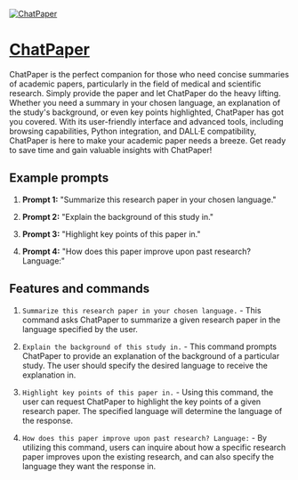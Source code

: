 [![ChatPaper](https://files.oaiusercontent.com/file-3Swq0wogKKZMEMKpndoHHS3Q?se=2123-10-17T06%3A41%3A44Z&sp=r&sv=2021-08-06&sr=b&rscc=max-age%3D31536000%2C%20immutable&rscd=attachment%3B%20filename%3D37d54e27-ff43-4ca0-88a8-0095b75e31d6.png&sig=1plQKS26puCPV2KHxheV/rRZM%2Bw1SmDzPms7JYDjQyw%3D)](https://chat.openai.com/g/g-sD6wtjB8a-chatpaper)

# [ChatPaper](https://chat.openai.com/g/g-sD6wtjB8a-chatpaper)

ChatPaper is the perfect companion for those who need concise summaries of academic papers, particularly in the field of medical and scientific research. Simply provide the paper and let ChatPaper do the heavy lifting. Whether you need a summary in your chosen language, an explanation of the study's background, or even key points highlighted, ChatPaper has got you covered. With its user-friendly interface and advanced tools, including browsing capabilities, Python integration, and DALL·E compatibility, ChatPaper is here to make your academic paper needs a breeze. Get ready to save time and gain valuable insights with ChatPaper!

## Example prompts

1. **Prompt 1:** "Summarize this research paper in your chosen language."

2. **Prompt 2:** "Explain the background of this study in."

3. **Prompt 3:** "Highlight key points of this paper in."

4. **Prompt 4:** "How does this paper improve upon past research? Language:"

## Features and commands

1. `Summarize this research paper in your chosen language.` - This command asks ChatPaper to summarize a given research paper in the language specified by the user.

2. `Explain the background of this study in.` - This command prompts ChatPaper to provide an explanation of the background of a particular study. The user should specify the desired language to receive the explanation in.

3. `Highlight key points of this paper in.` - Using this command, the user can request ChatPaper to highlight the key points of a given research paper. The specified language will determine the language of the response.

4. `How does this paper improve upon past research? Language:` - By utilizing this command, users can inquire about how a specific research paper improves upon the existing research, and can also specify the language they want the response in.